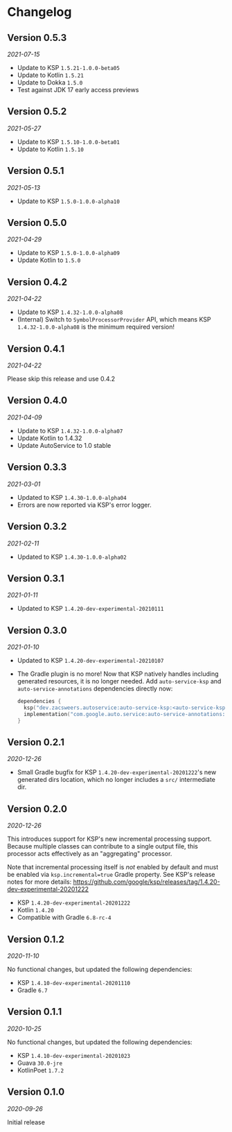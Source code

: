 Changelog
=========

Version 0.5.3
-------------

_2021-07-15_

* Update to KSP `1.5.21-1.0.0-beta05`
* Update to Kotlin `1.5.21`
* Update to Dokka `1.5.0`
* Test against JDK 17 early access previews

Version 0.5.2
-------------

_2021-05-27_

* Update to KSP `1.5.10-1.0.0-beta01`
* Update to Kotlin `1.5.10`

Version 0.5.1
-------------

_2021-05-13_

* Update to KSP `1.5.0-1.0.0-alpha10`

Version 0.5.0
-------------

_2021-04-29_

* Update to KSP `1.5.0-1.0.0-alpha09`
* Update Kotlin to `1.5.0`

Version 0.4.2
-------------

_2021-04-22_

* Update to KSP `1.4.32-1.0.0-alpha08`
* (Internal) Switch to `SymbolProcessorProvider` API, which means KSP `1.4.32-1.0.0-alpha08` is the 
  minimum required version!

Version 0.4.1
-------------

_2021-04-22_

Please skip this release and use 0.4.2

Version 0.4.0
-------------

_2021-04-09_

* Update to KSP `1.4.32-1.0.0-alpha07`
* Update Kotlin to 1.4.32
* Update AutoService to 1.0 stable

Version 0.3.3
-------------

_2021-03-01_

* Updated to KSP `1.4.30-1.0.0-alpha04`
* Errors are now reported via KSP's error logger.

Version 0.3.2
-------------

_2021-02-11_

* Updated to KSP `1.4.30-1.0.0-alpha02`

Version 0.3.1
-------------

_2021-01-11_

* Updated to KSP `1.4.20-dev-experimental-20210111`

Version 0.3.0
-------------

_2021-01-10_

* Updated to KSP `1.4.20-dev-experimental-20210107`
* The Gradle plugin is no more! Now that KSP natively handles including generated resources, it is no longer needed.
Add `auto-service-ksp` and `auto-service-annotations` dependencies directly now:
  
  ```kotlin
  dependencies {
    ksp("dev.zacsweers.autoservice:auto-service-ksp:<auto-service-ksp version>")
    implementation("com.google.auto.service:auto-service-annotations:<auto-service version>")
  }
  ```

Version 0.2.1
-------------

_2020-12-26_

* Small Gradle bugfix for KSP `1.4.20-dev-experimental-20201222`'s new generated dirs location, 
  which no longer includes a `src/` intermediate dir.

Version 0.2.0
-------------

_2020-12-26_

This introduces support for KSP's new incremental processing support. Because multiple classes can 
contribute to a single output file, this processor acts effectively as an "aggregating" processor.

Note that incremental processing itself is _not_ enabled by default and must be enabled via 
`ksp.incremental=true` Gradle property. See KSP's release notes for more details: 
https://github.com/google/ksp/releases/tag/1.4.20-dev-experimental-20201222

* KSP `1.4.20-dev-experimental-20201222`
* Kotlin `1.4.20`
* Compatible with Gradle `6.8-rc-4`

Version 0.1.2
-------------

_2020-11-10_

No functional changes, but updated the following dependencies:
* KSP `1.4.10-dev-experimental-20201110`
* Gradle `6.7`

Version 0.1.1
-------------

_2020-10-25_

No functional changes, but updated the following dependencies:
* KSP `1.4.10-dev-experimental-20201023`
* Guava `30.0-jre`
* KotlinPoet `1.7.2`

Version 0.1.0
-------------

_2020-09-26_

Initial release
